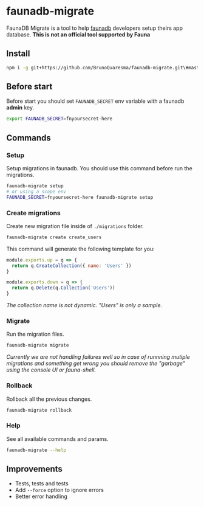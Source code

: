 # faunadb-migrate
FaunaDB Migrate is a tool to help [faunadb](https://fauna.com) developers setup theirs app database.
**This is not an official tool supported by Fauna**

## Install
```bash
npm i -g git+https://github.com/BrunoQuaresma/faunadb-migrate.git\#master
```

## Before start
Before start you should set `FAUNADB_SECRET` env variable with a faunadb **admin** key.
```bash
export FAUNADB_SECRET=fnyoursecret-here
```

## Commands

### Setup
Setup migrations in faunadb. You should use this command before run the migrations.
```bash
faunadb-migrate setup
# or using a scope env
FAUNADB_SECRET=fnyoursecret-here faunadb-migrate setup
```

### Create migrations
Create new migration file inside of `./migrations` folder.
```bash
faunadb-migrate create create_users
```
This command will generate the following template for you:
```js
module.exports.up = q => {
  return q.CreateCollection({ name: 'Users' })
}

module.exports.down = q => {
  return q.Delete(q.Collection('Users'))
}
```
*The collection name is not dynamic. "Users" is only a sample.*

### Migrate
Run the migration files.
```bash
faunadb-migrate migrate
```
*Currently we are not handling failures well so in case of runnning mutiple migrations and something get wrong you should remove the "garbage" using the console UI or fauna-shell.*

### Rollback
Rollback all the previous changes.
```bash
faunadb-migrate rollback
```

### Help
See all available commands and params.
```bash
faunadb-migrate --help
```

## Improvements
- Tests, tests and tests
- Add `--force` option to ignore errors
- Better error handling

